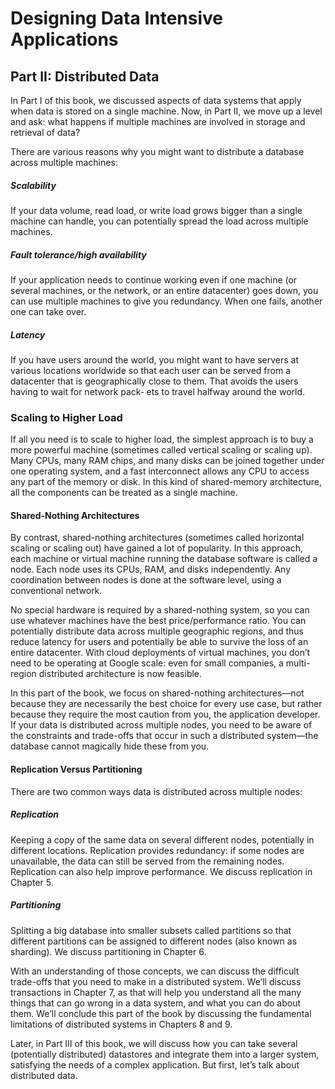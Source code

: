# Designing Data Intensive Applications
## Part II: Distributed Data

In Part I of this book, we discussed aspects of data systems that apply when data is stored on a single machine. Now, in
Part II, we move up a level and ask: what happens if multiple machines are involved in storage and retrieval of data?

There are various reasons why you might want to distribute a database across multiple machines:

##### Scalability

If your data volume, read load, or write load grows bigger than a single machine can handle, you can potentially spread
the load across multiple machines.

##### Fault tolerance/high availability

If your application needs to continue working even if one machine (or several machines, or the network, or an entire
datacenter) goes down, you can use multiple machines to give you redundancy. When one fails, another one can take
over.

##### Latency

If you have users around the world, you might want to have servers at various locations worldwide so that each user can
be served from a datacenter that is geographically close to them. That avoids the users having to wait for network
pack‐ ets to travel halfway around the world.

### Scaling to Higher Load
If all you need is to scale to higher load, the simplest approach is to buy a more powerful machine (sometimes called
vertical scaling or scaling up). Many CPUs, many RAM chips, and many disks can be joined together under one operating
system, and a fast interconnect allows any CPU to access any part of the memory or disk. In this kind of shared-memory
architecture, all the components can be treated as a single machine.

#### Shared-Nothing Architectures
By contrast, shared-nothing architectures (sometimes called horizontal scaling or scaling out) have gained a lot of
popularity. In this approach, each machine or virtual machine running the database software is called a node. Each node
uses its CPUs, RAM, and disks independently. Any coordination between nodes is done at the software level, using a
conventional network.

No special hardware is required by a shared-nothing system, so you can use whatever machines have the best
price/performance ratio. You can potentially distribute data across multiple geographic regions, and thus reduce latency
for users and potentially be able to survive the loss of an entire datacenter. With cloud deployments of virtual
machines, you don’t need to be operating at Google scale: even for small companies, a multi-region distributed
architecture is now feasible.

In this part of the book, we focus on shared-nothing architectures—not because they are necessarily the best choice for
every use case, but rather because they require the most caution from you, the application developer. If your data is
distributed across multiple nodes, you need to be aware of the constraints and trade-offs that occur in such a
distributed system—the database cannot magically hide these from you.

#### Replication Versus Partitioning
There are two common ways data is distributed across multiple nodes:

##### Replication

Keeping a copy of the same data on several different nodes, potentially in different locations. Replication provides
redundancy: if some nodes are unavailable, the data can still be served from the remaining nodes. Replication can also
help improve performance. We discuss replication in Chapter 5.

##### Partitioning

Splitting a big database into smaller subsets called partitions so that different partitions can be assigned to
different nodes (also known as sharding). We discuss partitioning in Chapter 6.

With an understanding of those concepts, we can discuss the difficult trade-offs that you need to make in a distributed
system. We’ll discuss transactions in Chapter 7, as that will help you understand all the many things that can go wrong
in a data system, and what you can do about them. We’ll conclude this part of the book by discussing the fundamental
limitations of distributed systems in Chapters 8 and 9.

Later, in Part III of this book, we will discuss how you can take several (potentially distributed) datastores and
integrate them into a larger system, satisfying the needs of a complex application. But first, let’s talk about
distributed data.
